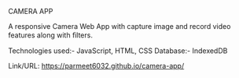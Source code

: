 CAMERA APP

A responsive Camera Web App with capture image and record video features along with ﬁlters.

Technologies used:- JavaScript, HTML, CSS
Database:- IndexedDB

Link/URL: https://parmeet6032.github.io/camera-app/
